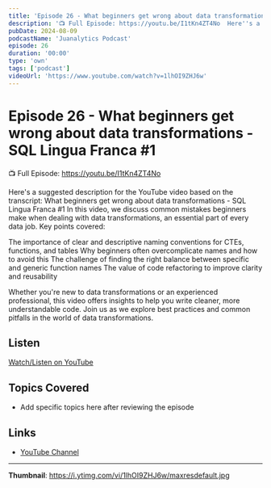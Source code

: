 ```yaml
---
title: 'Episode 26 - What beginners get wrong about data transformations - SQL Lingua Franca #1'
description: '📺 Full Episode: https://youtu.be/I1tKn4ZT4No  Here''s a suggested description for the YouTube video based on the transcript: What beginners get wrong about data transformations - SQL Lingua Franca #1 I...'
pubDate: 2024-08-09
podcastName: 'Juanalytics Podcast'
episode: 26
duration: '00:00'
type: 'own'
tags: ['podcast']
videoUrl: 'https://www.youtube.com/watch?v=1lhOI9ZHJ6w'
---
```


# Episode 26 - What beginners get wrong about data transformations - SQL Lingua Franca #1

📺 Full Episode: https://youtu.be/I1tKn4ZT4No

Here's a suggested description for the YouTube video based on the transcript:
What beginners get wrong about data transformations - SQL Lingua Franca #1
In this video, we discuss common mistakes beginners make when dealing with data transformations, an essential part of every data job. Key points covered:

The importance of clear and descriptive naming conventions for CTEs, functions, and tables
Why beginners often overcomplicate names and how to avoid this
The challenge of finding the right balance between specific and generic function names
The value of code refactoring to improve clarity and reusability

Whether you're new to data transformations or an experienced professional, this video offers insights to help you write cleaner, more understandable code. Join us as we explore best practices and common pitfalls in the world of data transformations.

## Listen

[Watch/Listen on YouTube](https://www.youtube.com/watch?v=1lhOI9ZHJ6w)

## Topics Covered

- Add specific topics here after reviewing the episode

## Links

- [YouTube Channel](https://www.youtube.com/juanalytics)

---

**Thumbnail**: https://i.ytimg.com/vi/1lhOI9ZHJ6w/maxresdefault.jpg
